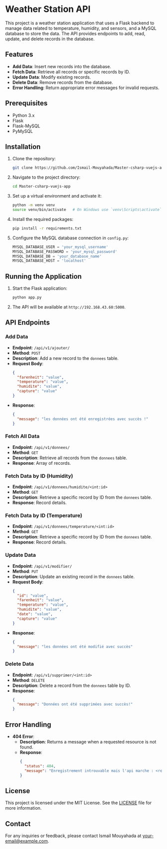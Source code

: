 # Weather Station API

This project is a weather station application that uses a Flask backend to manage data related to temperature, humidity, and sensors, and a MySQL database to store the data. The API provides endpoints to add, read, update, and delete records in the database.

## Features

- **Add Data**: Insert new records into the database.
- **Fetch Data**: Retrieve all records or specific records by ID.
- **Update Data**: Modify existing records.
- **Delete Data**: Remove records from the database.
- **Error Handling**: Return appropriate error messages for invalid requests.

## Prerequisites

- Python 3.x
- Flask
- Flask-MySQL
- PyMySQL

## Installation

1. Clone the repository:

   ```bash
   git clone https://github.com/Ismail-Mouyahada/Master-csharp-vuejs-app.git
   ```

2. Navigate to the project directory:

   ```bash
   cd Master-csharp-vuejs-app
   ```

3. Set up a virtual environment and activate it:

   ```bash
   python -m venv venv
   source venv/bin/activate   # On Windows use `venv\Scripts\activate`
   ```

4. Install the required packages:

   ```bash
   pip install -r requirements.txt
   ```

5. Configure the MySQL database connection in `config.py`:

   ```python
   MYSQL_DATABASE_USER = 'your_mysql_username'
   MYSQL_DATABASE_PASSWORD = 'your_mysql_password'
   MYSQL_DATABASE_DB = 'your_database_name'
   MYSQL_DATABASE_HOST = 'localhost'
   ```

## Running the Application

1. Start the Flask application:

   ```bash
   python app.py
   ```

2. The API will be available at `http://192.168.43.60:5000`.

## API Endpoints

### Add Data

- **Endpoint**: `/api/v1/ajouter/`
- **Method**: `POST`
- **Description**: Add a new record to the `donnees` table.
- **Request Body**:
  ```json
  {
    "farenheit": "value",
    "temperature": "value",
    "humidite": "value",
    "capture": "value"
  }
  ```
- **Response**:
  ```json
  {
    "message": "les données ont été enregistrées avec succès !"
  }
  ```

### Fetch All Data

- **Endpoint**: `/api/v1/donnees/`
- **Method**: `GET`
- **Description**: Retrieve all records from the `donnees` table.
- **Response**: Array of records.

### Fetch Data by ID (Humidity)

- **Endpoint**: `/api/v1/donnees/humidite/<int:id>`
- **Method**: `GET`
- **Description**: Retrieve a specific record by ID from the `donnees` table.
- **Response**: Record details.

### Fetch Data by ID (Temperature)

- **Endpoint**: `/api/v1/donnees/temperature/<int:id>`
- **Method**: `GET`
- **Description**: Retrieve a specific record by ID from the `donnees` table.
- **Response**: Record details.

### Update Data

- **Endpoint**: `/api/v1/modifier/`
- **Method**: `PUT`
- **Description**: Update an existing record in the `donnees` table.
- **Request Body**:
  ```json
  {
    "id": "value",
    "farenheit": "value",
    "temperature": "value",
    "humidite": "value",
    "date": "value",
    "capture": "value"
  }
  ```
- **Response**:
  ```json
  {
    "message": "les données ont été modifié avec succès"
  }
  ```

### Delete Data

- **Endpoint**: `/api/v1/supprimer/<int:id>`
- **Method**: `DELETE`
- **Description**: Delete a record from the `donnees` table by ID.
- **Response**:
  ```json
  {
    "message": "Données ont été supprimées avec succès!"
  }
  ```

## Error Handling

- **404 Error**:
  - **Description**: Returns a message when a requested resource is not found.
  - **Response**:
    ```json
    {
      "status": 404,
      "message": "Enregistrement introuvable mais l'api marche : <requested_url>"
    }
    ```

## License

This project is licensed under the MIT License. See the [LICENSE](LICENSE) file for more information.

## Contact

For any inquiries or feedback, please contact Ismail Mouyahada at [your-email@example.com](mailto:your-email@example.com).
 

